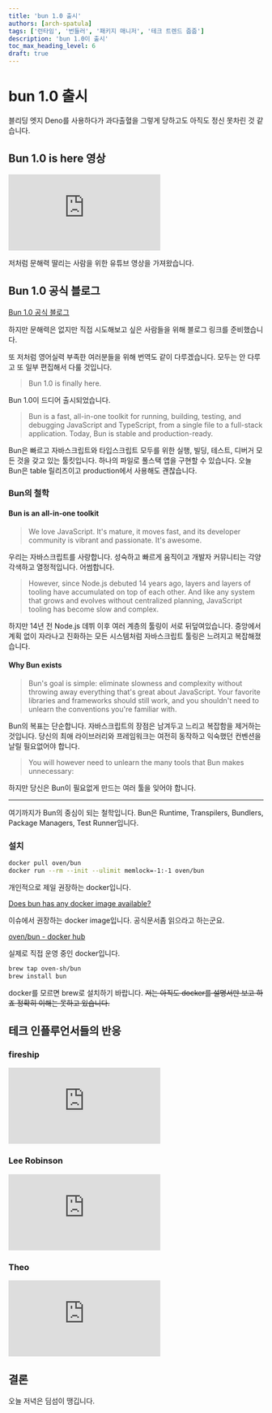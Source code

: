 ```yaml
---
title: 'bun 1.0 출시'
authors: [arch-spatula]
tags: ['런타임', '번들러', '패키지 매니저', '테크 트렌드 줍줍']
description: 'bun 1.0이 출시'
toc_max_heading_level: 6
draft: true
---
```


# bun 1.0 출시

블리딩 엣지 Deno를 사용하다가 과다출혈을 그렇게 당하고도 아직도 정신 못차린 것 같습니다.

<!--truncate-->

## Bun 1.0 is here 영상

<iframe class="codepen" src="https://www.youtube.com/embed/BsnCpESUEqM" title="Bun 1.0 is here" frameborder="0" allow="accelerometer; autoplay; clipboard-write; encrypted-media; gyroscope; picture-in-picture; web-share" allowfullscreen></iframe>

저처럼 문해력 딸리는 사람을 위한 유튜브 영상을 가져왔습니다.

## Bun 1.0 공식 블로그

[Bun 1.0 공식 블로그](https://bun.sh/blog/bun-v1.0)

하지만 문해력은 없지만 직접 시도해보고 싶은 사람들을 위해 블로그 링크를 준비했습니다.

또 저처럼 영어실력 부족한 여러분들을 위해 번역도 같이 다루겠습니다. 모두는 안 다루고 또 일부 편집해서 다룰 것입니다.

> Bun 1.0 is finally here.

Bun 1.0이 드디어 출시되었습니다.

> Bun is a fast, all-in-one toolkit for running, building, testing, and debugging JavaScript and TypeScript, from a single file to a full-stack application. Today, Bun is stable and production-ready.

Bun은 빠르고 자바스크립트와 타입스크립트 모두를 위한 실행, 빌딩, 테스트, 디버거 모든 것을 갖고 있는 툴킷입니다. 하나의 파일로 풀스택 앱을 구현할 수 있습니다. 오늘 Bun은 table 릴리즈이고 production에서 사용해도 괜찮습니다.

### Bun의 철학

#### Bun is an all-in-one toolkit

> We love JavaScript. It's mature, it moves fast, and its developer community is vibrant and passionate. It's awesome.

우리는 자바스크립트를 사랑합니다. 성숙하고 빠르게 움직이고 개발자 커뮤니티는 각양각색하고 열정적입니다. 어썸합니다.

> However, since Node.js debuted 14 years ago, layers and layers of tooling have accumulated on top of each other. And like any system that grows and evolves without centralized planning, JavaScript tooling has become slow and complex.

하지만 14년 전 Node.js 데뷔 이후 여러 계층의 툴링이 서로 뒤덮여있습니다. 중앙에서 계획 없이 자라나고 진화하는 모든 시스템처럼 자바스크립트 툴링은 느려지고 복잡해졌습니다.

#### Why Bun exists

> Bun's goal is simple: eliminate slowness and complexity without throwing away everything that's great about JavaScript. Your favorite libraries and frameworks should still work, and you shouldn't need to unlearn the conventions you're familiar with.

Bun의 복표는 단순합니다. 자바스크립트의 장점은 남겨두고 느리고 복잡함을 제거하는 것입니다. 당신의 최애 라이브러리와 프레임워크는 여전히 동작하고 익숙했던 컨벤션을 날릴 필요없어야 합니다.

> You will however need to unlearn the many tools that Bun makes unnecessary:

하지만 당신은 Bun이 필요없게 만드는 여러 툴을 잊어야 합니다.

---

여기까지가 Bun의 중심이 되는 철학입니다. Bun은 Runtime, Transpilers, Bundlers, Package Managers, Test Runner입니다.

### 설치

```sh
docker pull oven/bun
docker run --rm --init --ulimit memlock=-1:-1 oven/bun
```

개인적으로 제일 권장하는 docker입니다.

[Does bun has any docker image available?](https://github.com/oven-sh/bun/discussions/1040)

이슈에서 권장하는 docker image입니다. 공식문서좀 읽으라고 하는군요.

[oven/bun - docker hub](https://hub.docker.com/r/oven/bun)

실제로 직접 운영 중인 docker입니다.

```sh
brew tap oven-sh/bun
brew install bun
```

docker를 모르면 brew로 설치하기 바랍니다. ~~저는 아직도 docker를 설명서만 보고 하죠 정확히 이해는 못하고 있습니다.~~

<!-- @todo file io -->
<!-- @todo 서버 -->
<!-- @todo SQLite -->
<!-- @todo 테스트러너 -->
<!-- @todo window 차별 -->

## 테크 인플루언서들의 반응

### fireship

<iframe class="codepen" src="https://www.youtube.com/embed/dWqNgzZwVJQ" title="Bun is disrupting JavaScript land" frameborder="0" allow="accelerometer; autoplay; clipboard-write; encrypted-media; gyroscope; picture-in-picture; web-share" allowfullscreen></iframe>

### Lee Robinson

<iframe class="codepen" src="https://www.youtube.com/embed/z_66kDwxwBI" title="My thoughts on Bun" frameborder="0" allow="accelerometer; autoplay; clipboard-write; encrypted-media; gyroscope; picture-in-picture; web-share" allowfullscreen></iframe>

### Theo

<iframe class="codepen" src="https://www.youtube.com/embed/dQkv5C-Lfkw" title="Bun Is Better Than I Hoped" frameborder="0" allow="accelerometer; autoplay; clipboard-write; encrypted-media; gyroscope; picture-in-picture; web-share" allowfullscreen></iframe>

<!-- @todo ## bun stack 웹앱 개발 실전 -->

## 결론

오늘 저녁은 딤섬이 땡깁니다.

